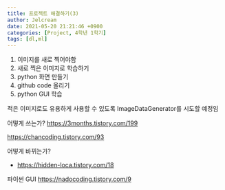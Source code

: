 ```yaml
---
title: 프로젝트 해결하기(3)
author: Jelcream
date: 2021-05-20 21:21:46 +0900
categories: [Project, 4학년 1학기]
tags: [dl,ml]
---
```


1. 이미지를 새로 찍어야함
2. 새로 찍은 이미지로 학습하기
3. python 화면 만들기
4. github code 올리기
5. python GUI 학습

적은 이미지로도 유용하게 사용할 수 있도록 ImageDataGenerator를 시도할 예정임

어떻게 쓰는가?
https://3months.tistory.com/199

https://chancoding.tistory.com/93

어떻게 바뀌는가?
+ https://hidden-loca.tistory.com/18



파이썬 GUI
https://nadocoding.tistory.com/9